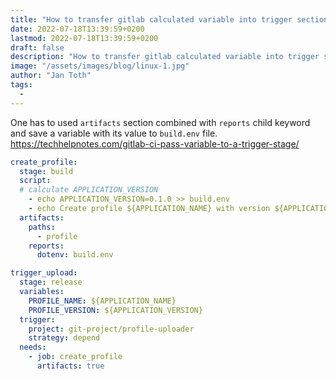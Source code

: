 ```yaml
---
title: "How to transfer gitlab calculated variable into trigger section"
date: 2022-07-18T13:39:59+0200
lastmod: 2022-07-18T13:39:59+0200
draft: false
description: "How to transfer gitlab calculated variable into trigger section"
image: "/assets/images/blog/linux-1.jpg"
author: "Jan Toth"
tags:
  -
---
```


One has to used `artifacts` section combined with `reports` child keyword and save a variable with its value to `build.env` file.
https://techhelpnotes.com/gitlab-ci-pass-variable-to-a-trigger-stage/


```yaml
create_profile:
  stage: build
  script:
  # calculate APPLICATION_VERSION
    - echo APPLICATION_VERSION=0.1.0 >> build.env
    - echo Create profile ${APPLICATION_NAME} with version ${APPLICATION_VERSION}
  artifacts:
    paths:
      - profile
    reports:
      dotenv: build.env

trigger_upload:
  stage: release
  variables:
    PROFILE_NAME: ${APPLICATION_NAME}
    PROFILE_VERSION: ${APPLICATION_VERSION}
  trigger:
    project: git-project/profile-uploader
    strategy: depend
  needs:
    - job: create_profile
      artifacts: true
```
